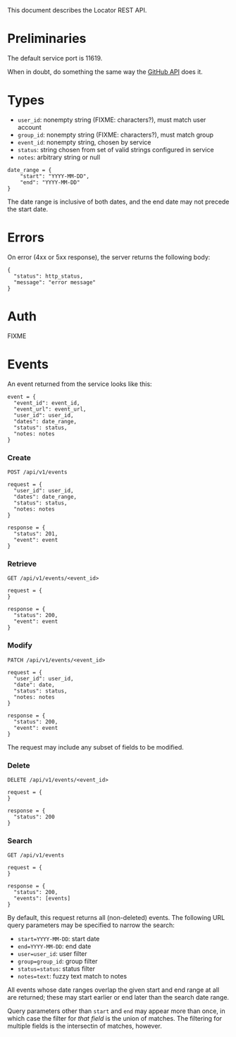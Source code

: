 This document describes the Locator REST API.

# Preliminaries

The default service port is 11619.

When in doubt, do something the same way the [GitHub
API](https://developer.github.com/v3/) does it.


# Types

- `user_id`: nonempty string (FIXME: characters?), must match user account
- `group_id`: nonempty string (FIXME: characters?), must match group
- `event_id`: nonempty string, chosen by service
- `status`: string chosen from set of valid strings configured in service
- `notes`: arbitrary string or null

```
date_range = {
    "start": "YYYY-MM-DD",
    "end": "YYYY-MM-DD"
}
```
The date range is inclusive of both dates, and the end date may not precede the
start date.


# Errors

On error (4xx or 5xx response), the server returns the following body:
```
{
  "status": http_status,
  "message": "error message"
}
```


# Auth

FIXME


# Events

An event returned from the service looks like this:
```
event = {
  "event_id": event_id,
  "event_url": event_url,
  "user_id": user_id,
  "dates": date_range,
  "status": status,
  "notes: notes
}
```


### Create
```
POST /api/v1/events

request = {
  "user_id": user_id,
  "dates": date_range,
  "status": status,
  "notes: notes
}

response = {
  "status": 201,
  "event": event
}
```

### Retrieve
```
GET /api/v1/events/<event_id>

request = {
}

response = {
  "status": 200,
  "event": event
}
```

### Modify
```
PATCH /api/v1/events/<event_id>

request = {
  "user_id": user_id,
  "date": date,
  "status": status,
  "notes: notes
}

response = {
  "status": 200,
  "event": event
}
```
The request may include any subset of fields to be modified.

### Delete
```
DELETE /api/v1/events/<event_id>

request = {
}

response = {
  "status": 200
}
```

### Search
```
GET /api/v1/events

request = {
}

response = {
  "status": 200,
  "events": [events]
}
```

By default, this request returns all (non-deleted) events.  The following
URL query parameters may be specified to narrow the search:
- `start=YYYY-MM-DD`: start date
- `end=YYYY-MM-DD`: end date
- `user=user_id`: user filter
- `group=group_id`: group filter
- `status=status`: status filter
- `notes=text`: fuzzy text match to notes

All events whose date ranges overlap the given start and end range at all
are returned; these may start earlier or end later than the search date range.

Query parameters other than `start` and `end` may appear more than once, in
which case the filter for _that field_ is the union of matches.  The filtering
for multiple fields is the intersectin of matches, however.

